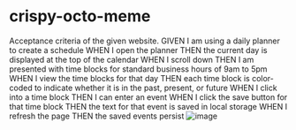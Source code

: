 # crispy-octo-meme
Acceptance criteria of the given website.
GIVEN I am using a daily planner to create a schedule
WHEN I open the planner
THEN the current day is displayed at the top of the calendar
WHEN I scroll down
THEN I am presented with time blocks for standard business hours of 9am to 5pm
WHEN I view the time blocks for that day
THEN each time block is color-coded to indicate whether it is in the past, present, or future
WHEN I click into a time block
THEN I can enter an event
WHEN I click the save button for that time block
THEN the text for that event is saved in local storage
WHEN I refresh the page
THEN the saved events persist
![image](https://github.com/Negatseg/crispy-octo-meme/assets/81937460/8a23d113-2fcd-4ff4-aef7-b906554a7a53)

